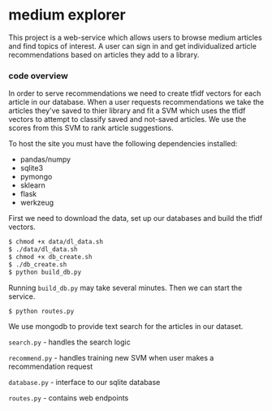 
# medium explorer

This project is a web-service which allows users to browse medium articles and find topics of interest. A user can sign in and get individualized article recommendations based on articles they add to a library. 

### code overview

In order to serve recommendations we need to create tfidf vectors for each article in our database. When a user requests recommendations we take the articles they've saved to thier library and fit a SVM which uses the tfidf vectors to attempt to classify saved and not-saved articles. We use the scores from this SVM to rank article suggestions. 

To host the site you must have the following dependencies installed: 

- pandas/numpy
- sqlite3 
- pymongo
- sklearn
- flask
- werkzeug

First we need to download the data, set up our databases and build the tfidf vectors.

```bash
$ chmod +x data/dl_data.sh
$ ./data/dl_data.sh
$ chmod +x db_create.sh
$ ./db_create.sh
$ python build_db.py
```

Running `build_db.py` may take several minutes. Then we can start the service.

```bash
$ python routes.py
```

We use mongodb to provide text search for the articles in our dataset. 

`search.py` - handles the search logic

`recommend.py` - handles training new SVM when user makes a recommendation request

`database.py` - interface to our sqlite database 

`routes.py` - contains web endpoints


